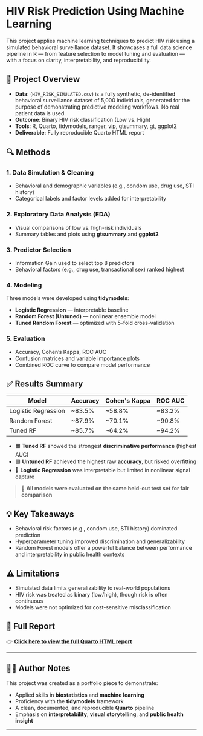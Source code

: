 # HIV Risk Prediction Using Machine Learning

This project applies machine learning techniques to predict HIV risk using a simulated behavioral surveillance dataset. It showcases a full data science pipeline in R — from feature selection to model tuning and evaluation — with a focus on clarity, interpretability, and reproducibility.

## 📁 Project Overview

- **Data**: (`HIV_RISK_SIMULATED.csv`) is a fully synthetic, de-identified behavioral surveillance dataset of 5,000 individuals, generated for the purpose of demonstrating predictive modeling workflows. No real patient data is used.
- **Outcome**: Binary HIV risk classification (Low vs. High)
- **Tools**: R, Quarto, tidymodels, ranger, vip, gtsummary, gt, ggplot2
- **Deliverable**: Fully reproducible Quarto HTML report

## 🔍 Methods

### 1. Data Simulation & Cleaning
- Behavioral and demographic variables (e.g., condom use, drug use, STI history)
- Categorical labels and factor levels added for interpretability

### 2. Exploratory Data Analysis (EDA)
- Visual comparisons of low vs. high-risk individuals
- Summary tables and plots using **gtsummary** and **ggplot2**

### 3. Predictor Selection
- Information Gain used to select top 8 predictors
- Behavioral factors (e.g., drug use, transactional sex) ranked highest

### 4. Modeling
Three models were developed using **tidymodels**:

- **Logistic Regression** — interpretable baseline
- **Random Forest (Untuned)** — nonlinear ensemble model
- **Tuned Random Forest** — optimized with 5-fold cross-validation

### 5. Evaluation
- Accuracy, Cohen’s Kappa, ROC AUC
- Confusion matrices and variable importance plots
- Combined ROC curve to compare model performance

## ✅ Results Summary

| Model               | Accuracy | Cohen's Kappa | ROC AUC |
|--------------------|----------|----------------|---------|
| Logistic Regression| ~83.5%   | ~58.8%         | ~83.2%  |
| Random Forest       | ~87.9%   | ~70.1%         | ~90.8%  |
| Tuned RF            | ~85.7%   | ~64.2%         | ~94.2%  |

- 🟧 **Tuned RF** showed the strongest **discriminative performance** (highest AUC)
- 🟩 **Untuned RF** achieved the highest raw **accuracy**, but risked overfitting
- 🔵 **Logistic Regression** was interpretable but limited in nonlinear signal capture

> 📌 **All models were evaluated on the same held-out test set for fair comparison**

## 💡 Key Takeaways

- Behavioral risk factors (e.g., condom use, STI history) dominated prediction
- Hyperparameter tuning improved discrimination and generalizability
- Random Forest models offer a powerful balance between performance and interpretability in public health contexts

## ⚠️ Limitations

- Simulated data limits generalizability to real-world populations
- HIV risk was treated as binary (low/high), though risk is often continuous
- Models were not optimized for cost-sensitive misclassification

## 📄 Full Report

👉 [**Click here to view the full Quarto HTML report**](https://paolabeato.github.io/hivrisk-classifier/hivrisk.html)

---

## 👩‍💻 Author Notes

This project was created as a portfolio piece to demonstrate:

- Applied skills in **biostatistics** and **machine learning**
- Proficiency with the **tidymodels** framework
- A clean, documented, and reproducible **Quarto** pipeline
- Emphasis on **interpretability**, **visual storytelling**, and **public health insight**

---
